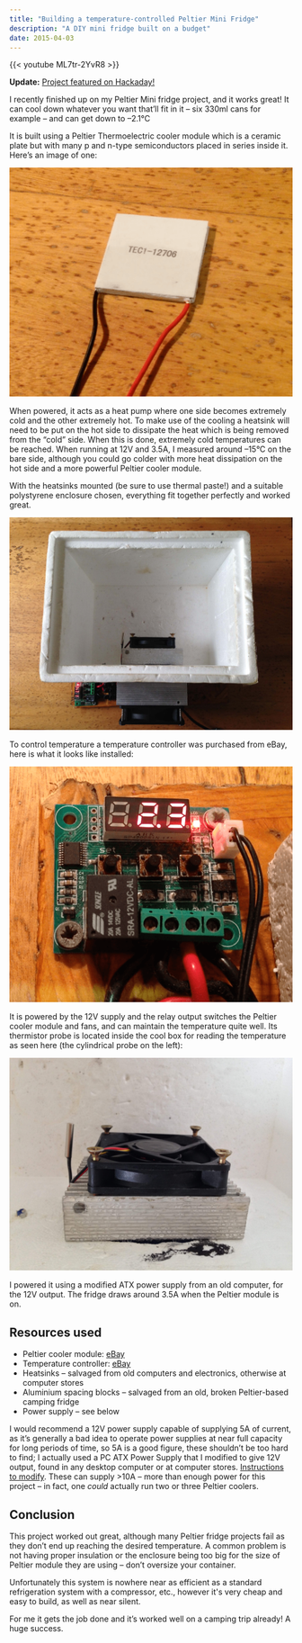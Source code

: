 ```yaml
---
title: "Building a temperature-controlled Peltier Mini Fridge"
description: "A DIY mini fridge built on a budget"
date: 2015-04-03
---
```


{{< youtube ML7tr-2YvR8 >}}

**Update:** [Project featured on Hackaday!](https://hackaday.com/2015/04/03/building-your-own-mini-fridge/)

I recently finished up on my Peltier Mini fridge project, and it works great!
It can cool down whatever you want that’ll fit in it – six 330ml cans for example – and can get down to –2.1°C

It is built using a Peltier Thermoelectric cooler module which is a ceramic plate but with many p and n-type semiconductors placed in series inside it. Here’s an image of one:

![Peltier TEC](/images/posts/peltier-mini-fridge/peltier_cooler.png "Peltier TEC")

When powered, it acts as a heat pump where one side becomes extremely cold and the other extremely hot. To make use of the cooling a heatsink will need to be put on the hot side to dissipate the heat which is being removed from the “cold” side.
When this is done, extremely cold temperatures can be reached. When running at 12V and 3.5A, I measured around –15°C on the bare side, although you could go colder with more heat dissipation on the hot side and a more powerful Peltier cooler module.

With the heatsinks mounted (be sure to use thermal paste!) and a suitable polystyrene enclosure chosen, everything fit together perfectly and worked great.

![Fridge](/images/posts/peltier-mini-fridge/top.jpg "Fridge")

To control temperature a temperature controller was purchased from eBay, here is what it looks like installed:

![Controller](/images/posts/peltier-mini-fridge/temp_controller.png "Controller")

It is powered by the 12V supply and the relay output switches the Peltier cooler module and fans, and can maintain the temperature quite well. Its thermistor probe is located inside the cool box for reading the temperature as seen here (the cylindrical probe on the left):

![Inside](/images/posts/peltier-mini-fridge/inside.jpg "Inside")

I powered it using a modified ATX power supply from an old computer, for the 12V output. The fridge draws around 3.5A when the Peltier module is on.

## Resources used

* Peltier cooler module: [eBay](http://www.ebay.com/sch/i.html?_nkw=peltier+cooler)
* Temperature controller: [eBay](http://www.ebay.com/sch/i.html?_nkw=temperature+controller+12V)
* Heatsinks – salvaged from old computers and electronics, otherwise at computer stores
* Aluminium spacing blocks – salvaged from an old, broken Peltier-based camping fridge
* Power supply – see below

I would recommend a 12V power supply capable of supplying 5A of current, as it’s generally a bad idea to operate power supplies at near full capacity for long periods of time, so 5A is a good figure, these shouldn’t be too hard to find; I actually used a PC ATX Power Supply that I modified to give 12V output, found in any desktop computer or at computer stores. [Instructions to modify](http://www.wikihow.com/Convert-a-Computer-ATX-Power-Supply-to-a-Lab-Power-Supply). These can supply >10A – more than enough power for this project – in fact, one *could* actually run two or three Peltier coolers.

## Conclusion

This project worked out great, although many Peltier fridge projects fail as they don’t end up reaching the desired temperature. A common problem is not having proper insulation or the enclosure being too big for the size of Peltier module they are using – don’t oversize your container.

Unfortunately this system is nowhere near as efficient as a standard refrigeration system with a compressor, etc., however it's very cheap and easy to build, as well as near silent.

For me it gets the job done and it’s worked well on a camping trip already! A huge success.